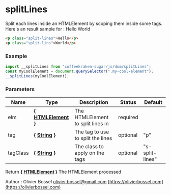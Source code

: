 # splitLines

Split each lines inside an HTMLElement by scoping them inside some tags.
Here's an result sample for :
Hello
World

```html
<p class="split-lines">Hello</p>
<p class="split-lins">World</p>
```

### Example

```js
import __splitLines from "coffeekraken-sugar/js/dom/splitLines";
const myCoolElement = document.querySelector(".my-cool-element");
__splitLines(myCoolElement);
```

### Parameters

| Name     | Type                                                                                                   | Description                       | Status   | Default         |
| -------- | ------------------------------------------------------------------------------------------------------ | --------------------------------- | -------- | --------------- |
| elm      | **{ [HTMLElement](https://developer.mozilla.org/fr/docs/Web/API/HTMLElement) }**                       | The HTMLElement to split lines in | required |
| tag      | **{ [String](https://developer.mozilla.org/fr/docs/Web/JavaScript/Reference/Objets_globaux/String) }** | The tag to use to split the lines | optional | "p"             |
| tagClass | **{ [String](https://developer.mozilla.org/fr/docs/Web/JavaScript/Reference/Objets_globaux/String) }** | The class to apply on the tags    | optional | "s-split-lines" |

Return **{ [HTMLElement](https://developer.mozilla.org/fr/docs/Web/API/HTMLElement) }** The HTMLElement processed

Author : Olivier Bossel [olivier.bossel@gmail.com](mailto:olivier.bossel@gmail.com) [https://olivierbossel.com](https://olivierbossel.com)
